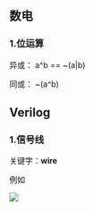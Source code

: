 ## 数电

### 1.位运算

异或： a^b == ~(a|b)

同或： ~(a^b)

## Verilog

### 1.信号线

关键字：**wire**

例如









![](https://github.com/mofan19/images/imgs11.png)
